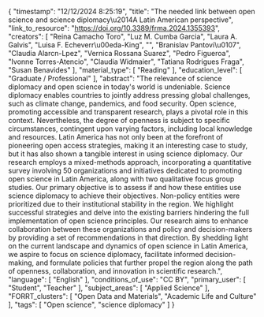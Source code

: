 {
    "timestamp": "12/12/2024 8:25:19",
    "title": "The needed link between open science and science diplomacy\u2014A Latin American perspective",
    "link_to_resource": "https://doi.org/10.3389/frma.2024.1355393",
    "creators": [
        "Reina Camacho Toro",
        "Luz M. Cumba Garcia",
        "Laura A. Galvis",
        "Luisa F. Echeverr\u00eda-King",
        "",
        "Branislav Pantovi\u0107",
        "Claudia Alarcn-Lpez",
        "Vernica Rossana Suarez",
        "Pedro Figueroa",
        "Ivonne Torres-Atencio",
        "Claudia Widmaier",
        "Tatiana Rodrigues Fraga",
        "Susan Benavides"
    ],
    "material_type": [
        "Reading"
    ],
    "education_level": [
        "Graduate / Professional"
    ],
    "abstract": "The relevance of science diplomacy and open science in today's world is undeniable. Science diplomacy enables countries to jointly address pressing global challenges, such as climate change, pandemics, and food security. Open science, promoting accessible and transparent research, plays a pivotal role in this context. Nevertheless, the degree of openness is subject to specific circumstances, contingent upon varying factors, including local knowledge and resources. Latin America has not only been at the forefront of pioneering open access strategies, making it an interesting case to study, but it has also shown a tangible interest in using science diplomacy. Our research employs a mixed-methods approach, incorporating a quantitative survey involving 50 organizations and initiatives dedicated to promoting open science in Latin America, along with two qualitative focus group studies. Our primary objective is to assess if and how these entities use science diplomacy to achieve their objectives. Non-policy entities were prioritized due to their institutional stability in the region. We highlight successful strategies and delve into the existing barriers hindering the full implementation of open science principles. Our research aims to enhance collaboration between these organizations and policy and decision-makers by providing a set of recommendations in that direction. By shedding light on the current landscape and dynamics of open science in Latin America, we aspire to focus on science diplomacy, facilitate informed decision-making, and formulate policies that further propel the region along the path of openness, collaboration, and innovation in scientific research.",
    "language": [
        "English"
    ],
    "conditions_of_use": "CC BY",
    "primary_user": [
        "Student",
        "Teacher"
    ],
    "subject_areas": [
        "Applied Science"
    ],
    "FORRT_clusters": [
        "Open Data and Materials",
        "Academic Life and Culture"
    ],
    "tags": [
        "Open science",
        "science diplomacy"
    ]
}